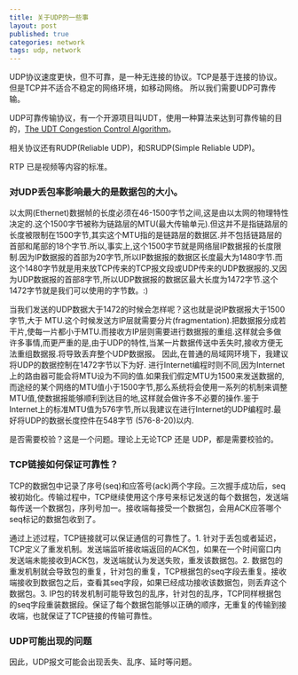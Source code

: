 ```yaml
---
title: 关于UDP的一些事
layout: post
published: true
categories: network
tags: udp, network
---
```


UDP协议速度更快，但不可靠，是一种无连接的协议。TCP是基于连接的协议。但是TCP并不适合不稳定的网络环境，如移动网络。 所以我们需要UDP可靠传输。

UDP可靠传输协议，有一个开源项目叫UDT，使用一种算法来达到可靠传输的目的，[The UDT Congestion Control Algorithm](http://www.jenkinssoftware.com/raknet/manual/congestioncontrol.html)。

相关协议还有RUDP(Reliable UDP)，和SRUDP(Simple Reliable UDP)。

RTP 已是视频等内容的标准。

### 对UDP丢包率影响最大的是数据包的大小。

以太网(Ethernet)数据帧的长度必须在46-1500字节之间,这是由以太网的物理特性决定的.这个1500字节被称为链路层的MTU(最大传输单元).但这并不是指链路层的长度被限制在1500字节,其实这个MTU指的是链路层的数据区.并不包括链路层的首部和尾部的18个字节.所以,事实上,这个1500字节就是网络层IP数据报的长度限制.因为IP数据报的首部为20字节,所以IP数据报的数据区长度最大为1480字节.而这个1480字节就是用来放TCP传来的TCP报文段或UDP传来的UDP数据报的.又因为UDP数据报的首部8字节,所以UDP数据报的数据区最大长度为1472字节.这个1472字节就是我们可以使用的字节数。:) 

当我们发送的UDP数据大于1472的时候会怎样呢？这也就是说IP数据报大于1500字节,大于 MTU.这个时候发送方IP层就需要分片(fragmentation).把数据报分成若干片,使每一片都小于MTU.而接收方IP层则需要进行数据报的重组.这样就会多做许多事情,而更严重的是,由于UDP的特性,当某一片数据传送中丢失时,接收方便无法重组数据报.将导致丢弃整个UDP数据报。 
因此,在普通的局域网环境下，我建议将UDP的数据控制在1472字节以下为好. 
进行Internet编程时则不同,因为Internet上的路由器可能会将MTU设为不同的值.如果我们假定MTU为1500来发送数据的,而途经的某个网络的MTU值小于1500字节,那么系统将会使用一系列的机制来调整MTU值,使数据报能够顺利到达目的地,这样就会做许多不必要的操作.鉴于 Internet上的标准MTU值为576字节,所以我建议在进行Internet的UDP编程时.最好将UDP的数据长度控件在548字节 (576-8-20)以内.

是否需要校验？这是一个问题。理论上无论TCP 还是 UDP，都是需要校验的。


### TCP链接如何保证可靠性？
 TCP的数据包中记录了序号(seq)和应答号(ack)两个字段。三次握手成功后，seq被初始化。传输过程中，TCP继续使用这个序号来标记发送的每个数据包，发送端每传送一个数据包，序列号加一。接收端每接受一个数据包，会用ACK应答哪个seq标记的数据包收到了。

  通过上述过程，TCP链接就可以保证通信的可靠性了。1. 针对于丢包或者延迟，TCP定义了重发机制。发送端监听接收端返回的ACK包，如果在一个时间窗口内发送端未能接收到ACK包，发送端就认为发送失败，重发该数据包。2. 数据包的重发机制就会导致包的重复，针对包的重复，TCP根据包的seq字段去重复。接收端接收到数据包之后，查看其seq字段，如果已经成功接收该数据包，则丢弃这个数据包。3. IP包的转发机制可能导致包的乱序，针对包的乱序，TCP同样根据包的seq字段重装数据段。保证了每个数据包能够以正确的顺序，无重复的传输到接收端，也就保证了TCP链接的传输可靠性。

### UDP可能出现的问题

因此，UDP报文可能会出现丢失、乱序、延时等问题。
